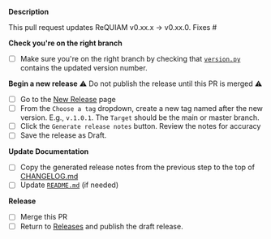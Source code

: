 <!-- Create a new Release issue before using this template -->

**Description**
<!-- Do not push the release tag until this PR is merged -->
This pull request updates ReQUIAM v0.xx.x -> v0.xx.0. Fixes #<insert associated issue number>

<!-- You may create the pull request after editing the Title and Description above. -->
<!-- The remaining steps can be completed after PR creation -->
**Check you're on the right branch**
- [ ] Make sure you're on the right branch by checking that [`version.py`](../../../../blob/master/setup.py) contains the updated version number.

**Begin a new release**
:warning: Do not publish the release until this PR is merged :warning:
- [ ] Go to the [New Release](../../../../releases/new) page
- [ ] From the `Choose a tag` dropdown, create a new tag named after the new version. E.g., `v.1.0.1`. The `Target` should be the main or master branch.
- [ ] Click the `Generate release notes` button. Review the notes for accuracy
- [ ] Save the release as Draft.

**Update Documentation**
- [ ] Copy the generated release notes from the previous step to the top of [CHANGELOG.md](../../../../blob/main/CHANGELOG.md)
- [ ] Update [`README.md`](../../../../blob/master/README.md) (if needed)

**Release**
- [ ] Merge this PR
- [ ] Return to [Releases](../../../../releases) and publish the draft release.
